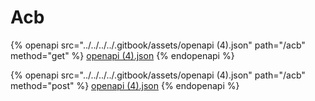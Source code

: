 # Acb

{% openapi src="../../../../.gitbook/assets/openapi (4).json" path="/acb" method="get" %}
[openapi (4).json](<../../../../.gitbook/assets/openapi (4).json>)
{% endopenapi %}

{% openapi src="../../../../.gitbook/assets/openapi (4).json" path="/acb" method="post" %}
[openapi (4).json](<../../../../.gitbook/assets/openapi (4).json>)
{% endopenapi %}
